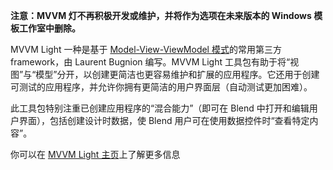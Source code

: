﻿**注意：MVVM 灯不再积极开发或维护，并将作为选项在未来版本的 Windows 模板工作室中删除。**

MVVM Light 一种是基于 [Model-View-ViewModel 模式](https://en.wikipedia.org/wiki/Model%E2%80%93view%E2%80%93viewmodel)的常用第三方 framework，由 Laurent Bugnion 编写。MVVM Light 工具包有助于将“视图”与“模型”分开，以创建更简洁也更容易维护和扩展的应用程序。它还用于创建可测试的应用程序，并允许你拥有更简洁的用户界面层（自动测试更加困难）。

此工具包特别注重已创建应用程序的“混合能力”（即可在 Blend 中打开和编辑用户界面），包括创建设计时数据，使 Blend 用户可在使用数据控件时“查看特定内容”。

你可以在 [MVVM Light 主页](http://www.mvvmlight.net/)上了解更多信息
